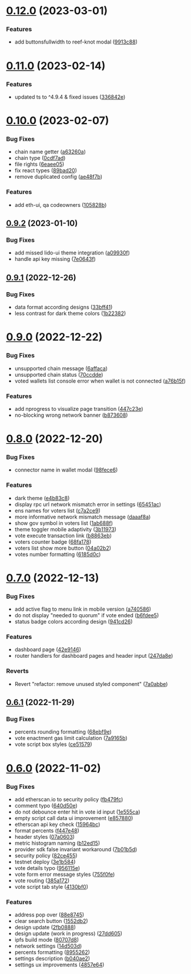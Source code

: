 # [0.12.0](https://github.com/lidofinance/dao-voting-ui/compare/0.11.0...0.12.0) (2023-03-01)


### Features

* add buttonsfullwidth to reef-knot modal ([9913c88](https://github.com/lidofinance/dao-voting-ui/commit/9913c885ed1a8ffa55ab0eb0b47cdf3e17b1b5aa))



# [0.11.0](https://github.com/lidofinance/dao-voting-ui/compare/0.10.0...0.11.0) (2023-02-14)


### Features

* updated ts to ^4.9.4 & fixed issues ([336842e](https://github.com/lidofinance/dao-voting-ui/commit/336842e29dc81ac7e902d1e5a40c2a0ffc3860f6))



# [0.10.0](https://github.com/lidofinance/dao-voting-ui/compare/0.9.2...0.10.0) (2023-02-07)


### Bug Fixes

* chain name getter ([a63260a](https://github.com/lidofinance/dao-voting-ui/commit/a63260a1f08932fd28f4281458620ab98fa16932))
* chain type ([0cdf7ad](https://github.com/lidofinance/dao-voting-ui/commit/0cdf7adce07576d32810363853373c31ad7a44e1))
* file rights ([6eaee05](https://github.com/lidofinance/dao-voting-ui/commit/6eaee0580e1f81ff1b08468caa99ca4c489f7d62))
* fix react types ([89bad20](https://github.com/lidofinance/dao-voting-ui/commit/89bad2011fa019c1a9fffcade6a53542d65ae719))
* remove duplicated config ([ae48f7b](https://github.com/lidofinance/dao-voting-ui/commit/ae48f7be35fcbf78043b0901b0caa5bc09e0650b))


### Features

* add eth-ui, qa codeowners ([105828b](https://github.com/lidofinance/dao-voting-ui/commit/105828b64a8df4b0a5fcefdb9a256f880cf17462))



## [0.9.2](https://github.com/lidofinance/dao-voting-ui/compare/0.9.1...0.9.2) (2023-01-10)


### Bug Fixes

* add missed lido-ui theme integration ([a09930f](https://github.com/lidofinance/dao-voting-ui/commit/a09930fff901ffe03d556469250eeeac2497ba7a))
* handle api key missing ([7e0643f](https://github.com/lidofinance/dao-voting-ui/commit/7e0643f3f2ec89113dfcad35a4b13e3e8e5e8a73))



## [0.9.1](https://github.com/lidofinance/dao-voting-ui/compare/0.9.0...0.9.1) (2022-12-26)


### Bug Fixes

* data format according designs ([33bff41](https://github.com/lidofinance/dao-voting-ui/commit/33bff41859716c02ef84109dad6ae82ca9e108f3))
* less contrast for dark theme colors ([1b22382](https://github.com/lidofinance/dao-voting-ui/commit/1b22382d08ca5407917a0b8fb4d63d7ccdf6ca69))



# [0.9.0](https://github.com/lidofinance/dao-voting-ui/compare/0.8.0...0.9.0) (2022-12-22)


### Bug Fixes

* unsupported chain message ([6affaca](https://github.com/lidofinance/dao-voting-ui/commit/6affacafdad54f219352013c124b40a7eac79d93))
* unsupported chain status ([70ccdde](https://github.com/lidofinance/dao-voting-ui/commit/70ccdde7889ec4c0223567bb578de83914fc25d0))
* voted wallets list console error when wallet is not connected ([a76b15f](https://github.com/lidofinance/dao-voting-ui/commit/a76b15ff220f41abc710aee14983371ec28d254e))


### Features

* add nprogress to visualize page transition ([447c23e](https://github.com/lidofinance/dao-voting-ui/commit/447c23e2727a1df0b42e52d06aee3f916b7d828d))
* no-blocking wrong network banner ([b873608](https://github.com/lidofinance/dao-voting-ui/commit/b8736080f16ea47b0bea35af7f35cb3279d624cd))



# [0.8.0](https://github.com/lidofinance/dao-voting-ui/compare/0.7.0...0.8.0) (2022-12-20)


### Bug Fixes

* connector name in wallet modal ([98fece6](https://github.com/lidofinance/dao-voting-ui/commit/98fece600034852b1fb134dfb99a9ff10d5b4fac))


### Features

* dark theme ([e4b83c8](https://github.com/lidofinance/dao-voting-ui/commit/e4b83c89d38f65ab3712c89fcbe486f7599dc501))
* display rpc url network mismatch error in settings ([65451ac](https://github.com/lidofinance/dao-voting-ui/commit/65451ace45cbfbc2dc46b7c61686dce754c02eb5))
* ens names for voters list ([c7a2ce9](https://github.com/lidofinance/dao-voting-ui/commit/c7a2ce9cc82d03dd0c55c2293ab87edf670fe275))
* more informative network mismatch message ([daaaf8a](https://github.com/lidofinance/dao-voting-ui/commit/daaaf8afded2939833b7f56237b0f9224e2d4de1))
* show gov symbol in voters list ([1ab688f](https://github.com/lidofinance/dao-voting-ui/commit/1ab688fa0b52a6e1f2c3bfed4e7a66a8b20e384c))
* theme toggler mobile adaptivity ([3b11973](https://github.com/lidofinance/dao-voting-ui/commit/3b11973ddd7a99d17005cb1eed065e64c4578cf6))
* vote execute transaction link ([b8863eb](https://github.com/lidofinance/dao-voting-ui/commit/b8863ebe8ba58f1dac357dbd36295376036b4efa))
* voters counter badge ([68fa178](https://github.com/lidofinance/dao-voting-ui/commit/68fa1781253b62cf90c1a28bef38428ffbeb46bf))
* voters list show more button ([04a02b2](https://github.com/lidofinance/dao-voting-ui/commit/04a02b28e2fe114a64afd890d1ae9429ff8a6797))
* votes number formatting ([6185d0c](https://github.com/lidofinance/dao-voting-ui/commit/6185d0ca09f3fd45a17f9fbd034e7c3666a071b1))



# [0.7.0](https://github.com/lidofinance/dao-voting-ui/compare/0.6.1...0.7.0) (2022-12-13)


### Bug Fixes

* add active flag to menu link in mobile version ([a740586](https://github.com/lidofinance/dao-voting-ui/commit/a7405868d953fdb009de33d1b6d33de080da9e92))
* do not display "needed to quorum" if vote ended ([b6fdee5](https://github.com/lidofinance/dao-voting-ui/commit/b6fdee52250f3b4947da7c918c27145bd3866cd5))
* status badge colors according design ([941cd26](https://github.com/lidofinance/dao-voting-ui/commit/941cd265fd5ecddf2d716d376f1bb04e2b5a6b5d))


### Features

* dashboard page ([42e9146](https://github.com/lidofinance/dao-voting-ui/commit/42e9146e98a47a4b51522204f89c9444b9ccaae3))
* router handlers for dashboard pages and header input ([247da8e](https://github.com/lidofinance/dao-voting-ui/commit/247da8eb8f0c972e74154a551a91c775602c6b43))


### Reverts

* Revert "refactor: remove unused styled component" ([7a0abbe](https://github.com/lidofinance/dao-voting-ui/commit/7a0abbe35ba66d74e20765e884ebc508f030ac25))



## [0.6.1](https://github.com/lidofinance/dao-voting-ui/compare/0.6.0...0.6.1) (2022-11-29)


### Bug Fixes

* percents rounding formatting ([68ebf9e](https://github.com/lidofinance/dao-voting-ui/commit/68ebf9ed0457dd8f8cc129f1fabe5467eb7f29f5))
* vote enactment gas limit calculation ([7a9165b](https://github.com/lidofinance/dao-voting-ui/commit/7a9165bf37dfd00eb4ef861bf5e5384ef4718df2))
* vote script box styles ([ce51579](https://github.com/lidofinance/dao-voting-ui/commit/ce51579732f137bf1681c8d6d481eaaa1e1d9fdb))



# [0.6.0](https://github.com/lidofinance/dao-voting-ui/compare/0.5.0...0.6.0) (2022-11-02)


### Bug Fixes

* add etherscan.io to security policy ([fb479fc](https://github.com/lidofinance/dao-voting-ui/commit/fb479fc73e3cbcb8b1b1e30b358f2bae52128d53))
* comment typo ([640d50e](https://github.com/lidofinance/dao-voting-ui/commit/640d50e028d644240e3f96887b37a483970d3130))
* do not debounce enter hit in vote id input ([1e555ca](https://github.com/lidofinance/dao-voting-ui/commit/1e555ca6db771d272d4952b2ca6331243450bccb))
* empty script call data ui improvement ([e857880](https://github.com/lidofinance/dao-voting-ui/commit/e8578800a50676e6c38fa23b432e68e01d3c41d8))
* etherscan api key check ([15964bc](https://github.com/lidofinance/dao-voting-ui/commit/15964bca82c6e268851fc206bf9dfd220e97e67c))
* format percents ([f447e48](https://github.com/lidofinance/dao-voting-ui/commit/f447e48eaf64c1d64a732fdcc1096dd24f67caa5))
* header styles ([07a0603](https://github.com/lidofinance/dao-voting-ui/commit/07a060326682e0bf51f869caaa5360072117abbb))
* metric histogram naming ([b12ed15](https://github.com/lidofinance/dao-voting-ui/commit/b12ed15f069bd54ab3e62f75d79579ce2cafad58))
* provider sdk false invariant workaround ([7b01b5d](https://github.com/lidofinance/dao-voting-ui/commit/7b01b5d180ceb07ef3f670cbda8ed556f7ceeab1))
* security policy ([82ce455](https://github.com/lidofinance/dao-voting-ui/commit/82ce455bdda692052a437b97a85109b8d4d1819f))
* testnet deploy ([3e1b584](https://github.com/lidofinance/dao-voting-ui/commit/3e1b584f54de524b15a80a9f99a22968d837de3f))
* vote details typo ([956115e](https://github.com/lidofinance/dao-voting-ui/commit/956115e1637030da4791ca220208def2f6ca9d4c))
* vote form error message styles ([755f0fe](https://github.com/lidofinance/dao-voting-ui/commit/755f0fe86659be0e72fa6feeae9cca6a2cdefa6d))
* vote routing ([385a172](https://github.com/lidofinance/dao-voting-ui/commit/385a17203c712f4fc3629a351afcb8088ac1a50f))
* vote script tab style ([4130bf0](https://github.com/lidofinance/dao-voting-ui/commit/4130bf02c3376cd82fd51219a26cce98f6c039a9))


### Features

* address pop over ([88e8745](https://github.com/lidofinance/dao-voting-ui/commit/88e8745d5830ea284afa4bbfd62a294d55f63033))
* clear search button ([1552db2](https://github.com/lidofinance/dao-voting-ui/commit/1552db2ea94585c4ecfa92a2dcbbc95ec4158fd7))
* design update ([2fb0888](https://github.com/lidofinance/dao-voting-ui/commit/2fb0888e70b9e535e97baaa11d9f130f747f2dd7))
* design update (work in progress) ([27dd605](https://github.com/lidofinance/dao-voting-ui/commit/27dd605d5bab234848d414b14cbb62c4d88983d8))
* ipfs build mode ([80707d8](https://github.com/lidofinance/dao-voting-ui/commit/80707d80185ce0d2c4e410cf687ad9aadcb23226))
* network settings ([14d503d](https://github.com/lidofinance/dao-voting-ui/commit/14d503dad34d1c85fadd61e2fc46536688c855af))
* percents formatting ([8955262](https://github.com/lidofinance/dao-voting-ui/commit/8955262ce7e51147b2f0a5489714c2a3cd811bcc))
* settings description ([b040ae2](https://github.com/lidofinance/dao-voting-ui/commit/b040ae27eb9e6c2ef5a650b669a06af960765972))
* settings ux improvements ([4857e64](https://github.com/lidofinance/dao-voting-ui/commit/4857e64fe839d0cd904ca509c1323d31b00bcf33))



